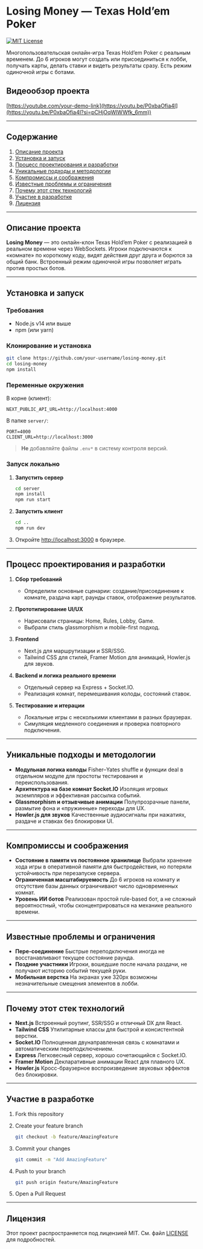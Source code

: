 # Losing Money — Texas Hold’em Poker

[![MIT License](https://img.shields.io/badge/license-MIT-blue.svg)](LICENSE)

Многопользовательская онлайн-игра Texas Hold’em Poker с реальным временем. До 6 игроков могут создать или присоединиться к лобби, получать карты, делать ставки и видеть результаты сразу. Есть режим одиночной игры с ботами.


## Видеообзор проекта


[https://youtube.com/your-demo-link](https://youtu.be/P0xbaOfia4I](https://youtu.be/P0xbaOfia4I?si=pCHjOqWlWWfk_6mm))

---

## Содержание

1. [Описание проекта](#описание-проекта)  
2. [Установка и запуск](#установка-и-запуск)  
3. [Процесс проектирования и разработки](#процесс-проектирования-и-разработки)  
4. [Уникальные подходы и методологии](#уникальные-подходы-и-методологии)  
5. [Компромиссы и соображения](#компромиссы-и-соображения)  
6. [Известные проблемы и ограничения](#известные-проблемы-и-ограничения)  
7. [Почему этот стек технологий](#почему-этот-стек-технологий)  
8. [Участие в разработке](#участие-в-разработке)  
9. [Лицензия](#лицензия)  

---

## Описание проекта

**Losing Money** — это онлайн-клон Texas Hold’em Poker с реализацией в реальном времени через WebSockets. Игроки подключаются к «комнате» по короткому коду, видят действия друг друга и борются за общий банк. Встроенный режим одиночной игры позволяет играть против простых ботов.

---

## Установка и запуск

### Требования

- Node.js v14 или выше  
- npm (или yarn)  

### Клонирование и установка

```bash
git clone https://github.com/your-username/losing-money.git
cd losing-money
npm install
````

### Переменные окружения

В корне (клиент):

```env
NEXT_PUBLIC_API_URL=http://localhost:4000
```

В папке `server/`:

```env
PORT=4000
CLIENT_URL=http://localhost:3000
```

> **Не** добавляйте файлы `.env*` в систему контроля версий.

### Запуск локально

1. **Запустить сервер**

   ```bash
   cd server
   npm install
   npm run start
   ```
2. **Запустить клиент**

   ```bash
   cd ..
   npm run dev
   ```
3. Откройте [http://localhost:3000](http://localhost:3000) в браузере.

---

## Процесс проектирования и разработки

1. **Сбор требований**

   * Определили основные сценарии: создание/присоединение к комнате, раздача карт, раунды ставок, отображение результатов.
2. **Прототипирование UI/UX**

   * Нарисовали страницы: Home, Rules, Lobby, Game.
   * Выбрали стиль glassmorphism и mobile-first подход.
3. **Frontend**

   * Next.js для маршрутизации и SSR/SSG.
   * Tailwind CSS для стилей, Framer Motion для анимаций, Howler.js для звуков.
4. **Backend и логика реального времени**

   * Отдельный сервер на Express + Socket.IO.
   * Реализация комнат, перемешивания колоды, состояний ставок.
5. **Тестирование и итерации**

   * Локальные игры с несколькими клиентами в разных браузерах.
   * Симуляция медленного соединения и проверка повторного подключения.

---

## Уникальные подходы и методологии

* **Модульная логика колоды**
  Fisher–Yates shuffle и функции deal в отдельном модуле для простоты тестирования и переиспользования.
* **Архитектура на базе комнат Socket.IO**
  Изоляция игровых экземпляров и эффективная рассылка событий.
* **Glassmorphism и отзывчивые анимации**
  Полупрозрачные панели, размытие фона и «пружинные» переходы для UX.
* **Howler.js для звуков**
  Качественные аудиосигналы при нажатиях, раздаче и ставках без блокировки UI.

---

## Компромиссы и соображения

* **Состояние в памяти vs постоянное хранилище**
  Выбрали хранение хода игры в оперативной памяти для быстродействия, но потеряли устойчивость при перезапуске сервера.
* **Ограниченная масштабируемость**
  До 6 игроков на комнату и отсутствие базы данных ограничивают число одновременных комнат.
* **Уровень ИИ ботов**
  Реализован простой rule-based бот, а не сложный вероятностный, чтобы сконцентрироваться на механике реального времени.

---

## Известные проблемы и ограничения

* **Пере-соединение**
  Быстрые переподключения иногда не восстанавливают текущее состояние раунда.
* **Поздние участники**
  Игроки, вошедшие после начала раздачи, не получают историю событий текущей руки.
* **Мобильная верстка**
  На экранах уже 320px возможны незначительные смещения элементов в лобби.

---

## Почему этот стек технологий

* **Next.js**
  Встроенный роутинг, SSR/SSG и отличный DX для React.
* **Tailwind CSS**
  Утилитарные классы для быстрой и консистентной верстки.
* **Socket.IO**
  Полноценная двунаправленная связь с комнатами и автоматическим переподключением.
* **Express**
  Легковесный сервер, хорошо сочетающийся с Socket.IO.
* **Framer Motion**
  Декларативные анимации React для плавного UX.
* **Howler.js**
  Кросс-браузерное воспроизведение звуковых эффектов без блокировки.

---

## Участие в разработке

1. Fork this repository
2. Create your feature branch

   ```bash
   git checkout -b feature/AmazingFeature
   ```
3. Commit your changes

   ```bash
   git commit -m "Add AmazingFeature"
   ```
4. Push to your branch

   ```bash
   git push origin feature/AmazingFeature
   ```
5. Open a Pull Request

---

## Лицензия

Этот проект распространяется под лицензией MIT. См. файл [LICENSE](LICENSE) для подробностей.

```
```
